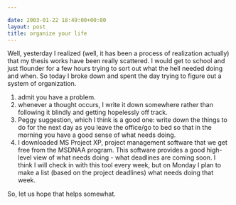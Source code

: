 ```yaml
---

date: 2003-01-22 18:49:00+00:00
layout: post
title: organize your life
---
```


Well, yesterday I realized (well, it has been a process of realization actually) that my thesis works have been really scattered. I would get to school and just flounder for a few hours trying to sort out what the hell needed doing and when. So today I broke down and spent the day trying to figure out a system of organization.

   1. admit you have a problem.
   2. whenever a thought occurs, I write it down somewhere rather than following it blindly and getting hopelessly off track.
   3. Peggy suggestion, which I think is a good one: write down the things to do for the next day as you leave the office/go to bed so that in the morning you have a good sense of what needs doing.
   4. I downloaded MS Project XP, project management software that we get free from the MSDNAA program. This software provides a good high-level view of what needs doing - what deadlines are coming soon. I think I will check in with this tool every week, but on Monday I plan to make a list (based on the project deadlines) what needs doing that week.

So, let us hope that helps somewhat.

